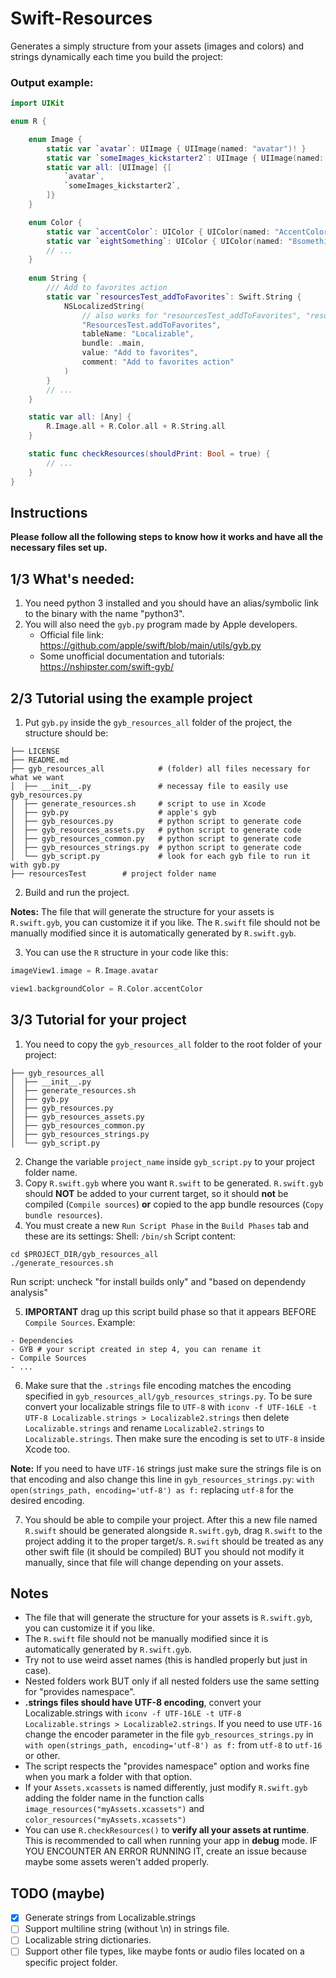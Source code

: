 # Swift-Resources

Generates a simply structure from your assets (images and colors) and strings dynamically each time you build the project:

### Output example:
```swift
import UIKit

enum R {

    enum Image {
        static var `avatar`: UIImage { UIImage(named: "avatar")! }
        static var `someImages_kickstarter2`: UIImage { UIImage(named: "some images/kickstarter-2")! }
        static var all: [UIImage] {[
            `avatar`,
            `someImages_kickstarter2`,
        ]}
    }

    enum Color {
        static var `accentColor`: UIColor { UIColor(named: "AccentColor")! }
        static var `eightSomething`: UIColor { UIColor(named: "8something")! }
        // ...
    }
    
    enum String {
        /// Add to favorites action
        static var `resourcesTest_addToFavorites`: Swift.String {
            NSLocalizedString(
                // also works for "resourcesTest_addToFavorites", "resources_test_add_to_favorites", etc
                "ResourcesTest.addToFavorites", 
                tableName: "Localizable",
                bundle: .main,
                value: "Add to favorites",
                comment: "Add to favorites action"
            )
        }
        // ...
    }

    static var all: [Any] {
        R.Image.all + R.Color.all + R.String.all
    }

    static func checkResources(shouldPrint: Bool = true) {
        // ...
    }
}

```

## Instructions

**Please follow all the following steps to know how it works and have all the necessary files set up.**

## 1/3 What's needed:
1. You need python 3 installed and you should have an alias/symbolic link to the binary with the name "python3".
2. You will also need the `gyb.py` program made by Apple developers. 
    - Official file link: https://github.com/apple/swift/blob/main/utils/gyb.py
    - Some unofficial documentation and tutorials: https://nshipster.com/swift-gyb/

## 2/3 Tutorial using the example project

1. Put `gyb.py` inside the `gyb_resources_all` folder of the project, the structure should be:
```
├── LICENSE
├── README.md
├── gyb_resources_all            # (folder) all files necessary for what we want
│  ├── __init__.py               # necessay file to easily use gyb_resources.py
│  ├── generate_resources.sh     # script to use in Xcode
│  ├── gyb.py                    # apple's gyb
│  ├── gyb_resources.py          # python script to generate code
│  ├── gyb_resources_assets.py   # python script to generate code
│  ├── gyb_resources_common.py   # python script to generate code
│  ├── gyb_resources_strings.py  # python script to generate code
│  └── gyb_script.py             # look for each gyb file to run it with gyb.py
├── resourcesTest        # project folder name
```

2. Build and run the project. 

**Notes:**
The file that will generate the structure for your assets is `R.swift.gyb`, you can customize it if you like.
The `R.swift` file should not be manually modified since it is automatically generated by `R.swift.gyb`.

3. You can use the `R` structure in your code like this:
```swift
imageView1.image = R.Image.avatar
```
```swift
view1.backgroundColor = R.Color.accentColor
```


## 3/3 Tutorial for your project

1. You need to copy the `gyb_resources_all` folder to the root folder of your project:
```
├── gyb_resources_all
│  ├── __init__.py 
│  ├── generate_resources.sh
│  ├── gyb.py
│  ├── gyb_resources.py
│  ├── gyb_resources_assets.py
│  ├── gyb_resources_common.py
│  ├── gyb_resources_strings.py
│  └── gyb_script.py
```

2. Change the variable `project_name` inside `gyb_script.py` to your project folder name.
3. Copy `R.swift.gyb` where you want `R.swift` to be generated. `R.swift.gyb` should **NOT** be added to your current target, so it should **not** be compiled (`Compile sources`) **or** copied to the app bundle resources (`Copy bundle resources`).
4. You must create a new `Run Script Phase` in the `Build Phases` tab and these are its settings:
Shell: `/bin/sh`
Script content: 
```shell
cd $PROJECT_DIR/gyb_resources_all
./generate_resources.sh
```
Run script: uncheck "for install builds only" and "based on dependendy analysis"

5. **IMPORTANT** drag up this script build phase so that it appears BEFORE `Compile Sources`. Example:
```
- Dependencies
- GYB # your script created in step 4, you can rename it
- Compile Sources
- ...
```

6. Make sure that the `.strings` file encoding matches the encoding specified in `gyb_resources_all/gyb_resources_strings.py`. To be sure convert your localizable strings file to `UTF-8` with `iconv -f UTF-16LE -t UTF-8 Localizable.strings > Localizable2.strings` then delete `Localizable.strings` and rename `Localizable2.strings` to `Localizable.strings`. Then make sure the encoding is set to `UTF-8` inside Xcode too. 

**Note:** If you need to have `UTF-16` strings just make sure the strings file is on that encoding and also change this line in `gyb_resources_strings.py`: `with open(strings_path, encoding='utf-8') as f:` replacing `utf-8` for the desired encoding.

7. You should be able to compile your project. After this a new file named `R.swift` should be generated alongside `R.swift.gyb`, drag `R.swift` to the project adding it to the proper target/s. `R.swift` should be treated as any other swift file (it should be compiled) BUT you should not modify it manually, since that file will change depending on your assets.

## Notes
- The file that will generate the structure for your assets is `R.swift.gyb`, you can customize it if you like.
- The `R.swift` file should not be manually modified since it is automatically generated by `R.swift.gyb`.
- Try not to use weird asset names (this is handled properly but just in case).
- Nested folders work BUT only if all nested folders use the same setting for "provides namespace".
- **.strings files should have UTF-8 encoding**, convert your Localizable.strings with `iconv -f UTF-16LE -t UTF-8 Localizable.strings > Localizable2.strings`. If you need to use `UTF-16` change the encoder parameter in the file `gyb_resources_strings.py` in `with open(strings_path, encoding='utf-8') as f:` from `utf-8` to `utf-16` or other.
- The script respects the "provides namespace" option and works fine when you mark a folder with that option.
- If your `Assets.xcassets` is named differently, just modify `R.swift.gyb` adding the folder name in the function calls `image_resources("myAssets.xcassets")` and `color_resources("myAssets.xcassets")`
- You can use `R.checkResources()` to **verify all your assets at runtime**. This is recommended to call when running your app in **debug** mode. IF YOU ENCOUNTER AN ERROR RUNNING IT, create an issue because maybe some assets weren't added properly.

## TODO (maybe)
- [x] Generate strings from Localizable.strings
- [ ] Support multiline string (without \n) in strings file.
- [ ] Localizable string dictionaries.
- [ ] Support other file types, like maybe fonts or audio files located on a specific project folder.
